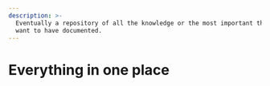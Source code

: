 ```yaml
---
description: >-
  Eventually a repository of all the knowledge or the most important things I
  want to have documented.
---
```


# Everything in one place

